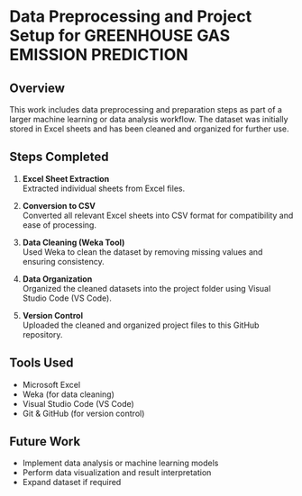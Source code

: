 # Data Preprocessing and Project Setup for GREENHOUSE GAS EMISSION PREDICTION

## Overview
This work includes data preprocessing and preparation steps as part of a larger machine learning or data analysis workflow. The dataset was initially stored in Excel sheets and has been cleaned and organized for further use.

## Steps Completed
1. **Excel Sheet Extraction**  
   Extracted individual sheets from Excel files.

2. **Conversion to CSV**  
   Converted all relevant Excel sheets into CSV format for compatibility and ease of processing.

3. **Data Cleaning (Weka Tool)**  
   Used Weka to clean the dataset by removing missing values and ensuring consistency.

4. **Data Organization**  
   Organized the cleaned datasets into the project folder using Visual Studio Code (VS Code).

5. **Version Control**  
   Uploaded the cleaned and organized project files to this GitHub repository.

## Tools Used
- Microsoft Excel
- Weka (for data cleaning)
- Visual Studio Code (VS Code)
- Git & GitHub (for version control)

## Future Work
- Implement data analysis or machine learning models
- Perform data visualization and result interpretation
- Expand dataset if required
